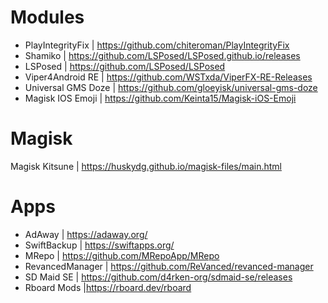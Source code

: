 # Modules 

- PlayIntegrityFix | https://github.com/chiteroman/PlayIntegrityFix
- Shamiko | https://github.com/LSPosed/LSPosed.github.io/releases
- LSPosed | https://github.com/LSPosed/LSPosed
- Viper4Android RE | https://github.com/WSTxda/ViperFX-RE-Releases
- Universal GMS Doze | https://github.com/gloeyisk/universal-gms-doze
- Magisk IOS Emoji | https://github.com/Keinta15/Magisk-iOS-Emoji

# Magisk 

Magisk Kitsune | https://huskydg.github.io/magisk-files/main.html

# Apps

- AdAway | https://adaway.org/
- SwiftBackup | https://swiftapps.org/
- MRepo | https://github.com/MRepoApp/MRepo
- RevancedManager | https://github.com/ReVanced/revanced-manager
- SD Maid SE | https://github.com/d4rken-org/sdmaid-se/releases 
- Rboard Mods |https://rboard.dev/rboard


